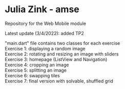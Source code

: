 # Julia Zink - amse
Repository for the Web Mobile module

Latest update (3/4/2022): added TP2

"main.dart" file contains two classes for each exercise    
Exercise 1: displaying a random image  
Exercise 2: rotating and resizing an image with sliders  
Exercise 3: homepage (ListView and Navigation)  
Exercise 4: cropping an image   
Exercise 5: splitting an image  
Exercise 6: swapping tiles  
Exercise 7: final version with solvable, shuffled grid 
